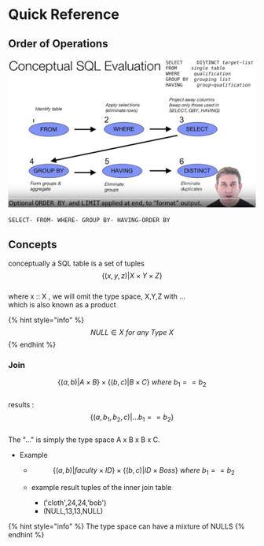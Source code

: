 # Quick Reference

## Order of Operations

![](.gitbook/assets/screenshot-2021-06-05-124213.png)

```
SELECT- FROM- WHERE- GROUP BY- HAVING-ORDER BY
```

## Concepts

conceptually a SQL table is a set of tuples $$ \{(x,y,z) | X \times Y \times Z\} $$  
where  x :: X , we will omit the type space, X,Y,Z with ...  
which  is also known as a product

{% hint style="info" %}
$$ NULL \in X\ for\ any\ Type\ X$$ 
{% endhint %}

### Join

$$\{(a,b)| A \times B\} \times \{(b,c)| B \times C\} \ where\ b_1 ==b_2$$   
results : $$ \{(a,b_1,b_2,c) | ...b_1 == b_2  \}$$  
The "..." is simply the type space A x B x B x C.

* Example
  * $$\{(a,b)| faculty \times ID\} \times \{(b,c)| ID \times Boss\}\  where\ b_1 ==b_2$$
  * example result tuples of the inner join table

    * \('cloth',24,24,'bob'\)
    * \(NULL,13,13,NULL\)

{% hint style="info" %}
The type space can have a mixture of NULLS
{% endhint %}

